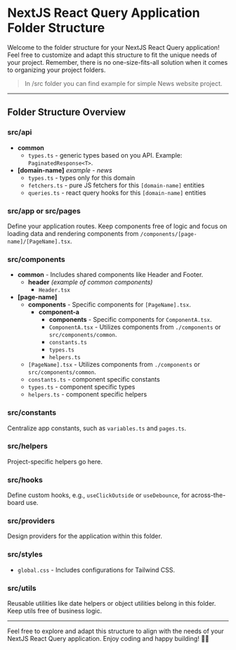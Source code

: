 # NextJS React Query Application Folder Structure

Welcome to the folder structure for your NextJS React Query application! Feel free to customize and adapt this structure to fit the unique needs of your project. Remember, there is no one-size-fits-all solution when it comes to organizing your project folders.

> In /src folder you can find example for simple News website project.

---

## Folder Structure Overview

### src/api

- **common**
  - `types.ts` - generic types based on you API. Example: `PaginatedResponse<T>`.
- **[domain-name]** _example - news_
  - `types.ts` - types only for this domain
  - `fetchers.ts` - pure JS fetchers for this `[domain-name]` entities
  - `queries.ts` - react query hooks for this `[domain-name]` entities

### src/app or src/pages

Define your application routes. Keep components free of logic and focus on loading data and rendering components from `/components/[page-name]/[PageName].tsx`.

### src/components

- **common** - Includes shared components like Header and Footer.
  - **header** _(example of common components)_
    - `Header.tsx`
- **[page-name]**
  - **components** - Specific components for `[PageName].tsx`.
    - **component-a**
      - **components** - Specific components for `ComponentA.tsx`.
      - `ComponentA.tsx` - Utilizes components from `./components` or `src/components/common`.
      - `constants.ts`
      - `types.ts`
      - `helpers.ts`
  - `[PageName].tsx` - Utilizes components from `./components` or `src/components/common`.
  - `constants.ts` - component specific constants
  - `types.ts` - component specific types
  - `helpers.ts` - component specific helpers

### src/constants

Centralize app constants, such as `variables.ts` and `pages.ts`.

### src/helpers

Project-specific helpers go here.

### src/hooks

Define custom hooks, e.g., `useClickOutside` or `useDebounce`, for across-the-board use.

### src/providers

Design providers for the application within this folder.

### src/styles

- `global.css` - Includes configurations for Tailwind CSS.

### src/utils

Reusable utilities like date helpers or object utilities belong in this folder. Keep utils free of business logic.

---

Feel free to explore and adapt this structure to align with the needs of your NextJS React Query application. Enjoy coding and happy building! 🚀🌟
